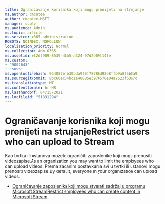 ```yaml
---
title: Ograničavanje korisnika koji mogu prenijeti na strujanje
ms.author: cmcatee
author: cmcatee-MSFT
manager: scotv
ms.audience: Admin
ms.topic: article
ms.service: o365-administration
ROBOTS: NOINDEX, NOFOLLOW
localization_priority: Normal
ms.collection: Adm_O365
ms.assetid: ef2df989-8539-48b5-a324-97d2e09f14fe
ms.custom:
- "9002643"
- "5096"
ms.openlocfilehash: 964087efb30bda9f6f78786d92e8ffb9a8f5b8a9
ms.sourcegitcommit: 8bc60ec34bc1e40685e3976576e04a2623f63a7c
ms.translationtype: MT
ms.contentlocale: hr-HR
ms.lasthandoff: 04/15/2021
ms.locfileid: "51831294"
---
```

# <a name="restrict-users-who-can-upload-to-stream"></a><span data-ttu-id="d96f5-102">Ograničavanje korisnika koji mogu prenijeti na strujanje</span><span class="sxs-lookup"><span data-stu-id="d96f5-102">Restrict users who can upload to Stream</span></span>

<span data-ttu-id="d96f5-103">Kao tvrtka ili ustanova možete ograničiti zaposlenike koji mogu prenositi videozapise.</span><span class="sxs-lookup"><span data-stu-id="d96f5-103">As an organization you may want to limit the employees who can upload videos.</span></span> <span data-ttu-id="d96f5-104">Prema zadanim postavkama svi u tvrtki ili ustanovi mogu prenositi videozapise.</span><span class="sxs-lookup"><span data-stu-id="d96f5-104">By default, everyone in your organization can upload videos.</span></span>

- [<span data-ttu-id="d96f5-105">Ograničavanje zaposlenika koji mogu stvarati sadržaj u programu Microsoft Stream</span><span class="sxs-lookup"><span data-stu-id="d96f5-105">Restrict employees who can create content in Microsoft Stream</span></span>](https://docs.microsoft.com/stream/restrict-uploaders)
